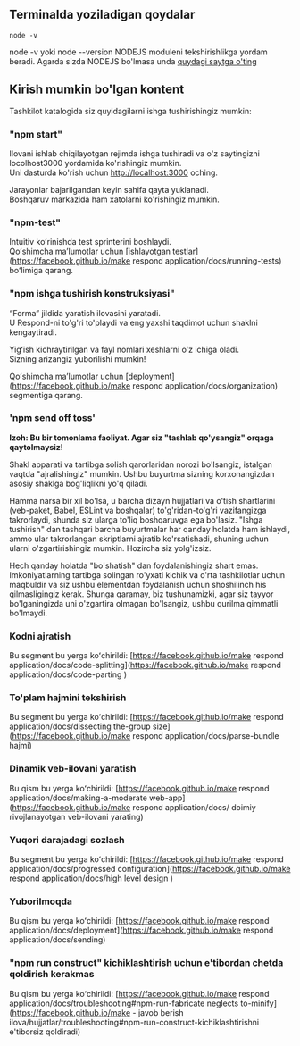 ## Terminalda yoziladigan qoydalar

`
    node -v
`

node -v yoki node --version NODEJS moduleni tekshirishlikga yordam beradi. Agarda sizda NODEJS bo'lmasa unda [quydagi saytga o'ting](https://nodejs.org/)

## Kirish mumkin bo'lgan kontent

Tashkilot katalogida siz quyidagilarni ishga tushirishingiz mumkin:

### "npm start"

Ilovani ishlab chiqilayotgan rejimda ishga tushiradi va o'z saytingizni locolhost3000 yordamida ko'rishingiz mumkin.\
Uni dasturda ko'rish uchun [http://localhost:3000](http://localhost:3000) oching.

Jarayonlar bajarilgandan keyin sahifa qayta yuklanadi.\
Boshqaruv markazida ham xatolarni ko'rishingiz mumkin.

### "npm-test"

Intuitiv koʻrinishda test sprinterini boshlaydi.\
Qoʻshimcha maʼlumotlar uchun [ishlayotgan testlar](https://facebook.github.io/make respond application/docs/running-tests) boʻlimiga qarang.

### "npm ishga tushirish konstruksiyasi"

“Forma” jildida yaratish ilovasini yaratadi.\
U Respond-ni to'g'ri to'playdi va eng yaxshi taqdimot uchun shaklni kengaytiradi.

Yigʻish kichraytirilgan va fayl nomlari xeshlarni oʻz ichiga oladi.\
Sizning arizangiz yuborilishi mumkin!

Qoʻshimcha maʼlumotlar uchun [deployment](https://facebook.github.io/make respond application/docs/organization) segmentiga qarang.

### 'npm send off toss'

**Izoh: Bu bir tomonlama faoliyat. Agar siz "tashlab qo'ysangiz" orqaga qaytolmaysiz!**

Shakl apparati va tartibga solish qarorlaridan norozi bo'lsangiz, istalgan vaqtda "ajralishingiz" mumkin. Ushbu buyurtma sizning korxonangizdan asosiy shaklga bog'liqlikni yo'q qiladi.

Hamma narsa bir xil bo'lsa, u barcha dizayn hujjatlari va o'tish shartlarini (veb-paket, Babel, ESLint va boshqalar) to'g'ridan-to'g'ri vazifangizga takrorlaydi, shunda siz ularga to'liq boshqaruvga ega bo'lasiz. "Ishga tushirish" dan tashqari barcha buyurtmalar har qanday holatda ham ishlaydi, ammo ular takrorlangan skriptlarni ajratib ko'rsatishadi, shuning uchun ularni o'zgartirishingiz mumkin. Hozircha siz yolg'izsiz.

Hech qanday holatda "bo'shatish" dan foydalanishingiz shart emas. Imkoniyatlarning tartibga solingan ro'yxati kichik va o'rta tashkilotlar uchun maqbuldir va siz ushbu elementdan foydalanish uchun shoshilinch his qilmasligingiz kerak. Shunga qaramay, biz tushunamizki, agar siz tayyor bo'lganingizda uni o'zgartira olmagan bo'lsangiz, ushbu qurilma qimmatli bo'lmaydi.

### Kodni ajratish

Bu segment bu yerga koʻchirildi: [https://facebook.github.io/make respond application/docs/code-splitting](https://facebook.github.io/make respond application/docs/code-parting )

### To'plam hajmini tekshirish

Bu segment bu yerga koʻchirildi: [https://facebook.github.io/make respond application/docs/dissecting the-group size](https://facebook.github.io/make respond application/docs/parse-bundle hajmi)

### Dinamik veb-ilovani yaratish

Bu qism bu yerga koʻchirildi: [https://facebook.github.io/make respond application/docs/making-a-moderate web-app](https://facebook.github.io/make respond application/docs/ doimiy rivojlanayotgan veb-ilovani yarating)

### Yuqori darajadagi sozlash

Bu segment bu yerga koʻchirildi: [https://facebook.github.io/make respond application/docs/progressed configuration](https://facebook.github.io/make respond application/docs/high level design )

### Yuborilmoqda

Bu qism bu yerga koʻchirildi: [https://facebook.github.io/make respond application/docs/deployment](https://facebook.github.io/make respond application/docs/sending)

### "npm run construct" kichiklashtirish uchun e'tibordan chetda qoldirish kerakmas

Bu qism bu yerga koʻchirildi: [https://facebook.github.io/make respond application/docs/troubleshooting#npm-run-fabricate neglects to-minify](https://facebook.github.io/make - javob berish ilova/hujjatlar/troubleshooting#npm-run-construct-kichiklashtirishni e'tiborsiz qoldiradi)